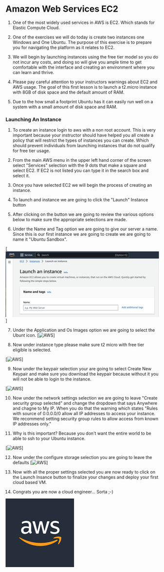 # Amazon Web Services EC2

1. One of the most widely used services in AWS is EC2. Which stands for Elastic Compute Cloud.

2. One of the exercises we will do today is create two instances one Windows and One Ubuntu. The purpose of this exercise is to prepare you for navigating the platform as it relates to EC2. 

3. We will begin by launching instances using the free tier model so you do not incur any costs, and doing so will give you ample time to get comfortable with the interface and creating an environment where you can learn and thrive.

4. Please pay careful attention to your instructors warnings about EC2 and AWS usage. The goal of this first lesson is to launch a t2.micro instance with 8GB of disk space and the default amount of RAM.

5. Due to the how small a footprint Ubuntu has it can easily run well on a system with a small amount of disk space and RAM.


### Launching An Instance


1. To create an instance login to aws with a non root account. This is very important because your instructor should have helped you all create a policy that will restrict the types of instances you can create. Which should prevent individuals from launching instances that do not qualify for free tier usage.

2. From the main AWS menu in the upper left hand corner of the screen select "Services" selection with the 9 dots that make a square and select EC2. If EC2 is not listed you can type it in the search box and select it.

3. Once you have selected EC2 we will begin the process of creating an instance.

4. To launch and instance we are going to click the "Launch" Instance button

5. After clicking on the button we are going to review the various options below to make sure the appropriate selections are made.

6. Under the Name and Tag option we are going to give our server a name. Since this is our first instance we are going to create we are going to name it "Ubuntu Sandbox".

[![AWS](1-ec2-wizard.png)]

7. Under the Application and Os Images option we are going to select the Ubunt icon.
[![AWS](2-ec2-wizard.png.png)]

8. Now under instance type please make sure t2 micro with free tier eligible is selected.

[![AWS](3-ec2-wizard.png.png)]

9. Now under the keypair selection your are going to select Create New Keypair and make sure you download the keypair because without it you will not be able to login to the instance.

[![AWS](4-ec2-wizard.png.png)]

10. Now under the network settings selection we are going to leave "Create security group selected" and change the dropdown that says Anywhere and chagne to My IP. When you do that the warning which states "Rules with source of 0.0.0.0/0 allow all IP addresses to access your instance. We recommend setting security group rules to allow access from known IP addresses only."

11. Why is this important? Because you don't want the entire world to be able to ssh to your Ubuntu instance.

[![AWS](5-ec2-wizard.png.png)]

12. Now under the configure storage selection you are going to leave the defaults
[![AWS](6-ec2-wizard.png.png)]

13. Now with all the proper settings selected you are now ready to click on the Launch Insance button to finalize your changes and deploy your first cloud based VM.

14. Congrats you are now a cloud engineer... Sorta ;-)

[![AWS](aws.png)](https://aws.amazon.com/)

